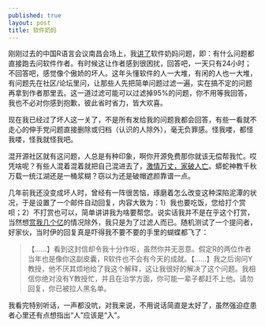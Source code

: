 ```yaml
---
published: true
layout: post
title: 软件奶妈
---
```


刚刚过去的中国R语言会议南昌会场上，我[讲了](http://www.xueqing.cc/course/33)软件奶妈问题，即：有什么问题都直接跑去问软件作者。有时候这让作者感到很困扰，回答吧，一天只有24小时；不回答吧，感觉像个傲娇的坏人。这年头懂软件的人一大堆，有闲的人也一大堆，有问题先在社区/论坛里问，让那些人先把简单问题过滤一遍，实在搞不定的问题再拿到作者那里去。这一道过滤可能可以过滤掉95%的问题，你不用等我回答，我也不必对你感到抱歉，彼此省时省力，皆大欢喜。

现在我已经过了坏人这一关了，不是所有发给我的问题我都会回答，有些一看就不走心的伸手党问题直接删除或归档（认识的人除外），毫无负罪感。怪我喽，都怪我喽，怪我就怪我吧。

混开源社区就有这问题，人总是有种印象，啊你开源免费那你就该无偿帮我忙。哎凭啥呢？有些人混着混着就把自己混进去了，[激情万丈，家破人亡](http://jessenoller.com/blog/2015/9/27/a-lot-happens)。蟒蛇神教千秋万载一统江湖还是一桶浆糊？窃以为还是破帽遮颜靠谱一点。

几年前我还没变成坏人时，曾经有一阵很苦恼，琢磨着怎么改变这种深陷泥潭的状况，于是设置了一个邮件自动回复，内容大致为：1）我也要吃饭，您给打个赏呗；2）不打赏也可以，简单讲讲我为啥要帮您。说实话我并不是在乎这个打赏，当然想[赏我几个亿](http://i.imgur.com/qHN7X6M.png)的情况除外，我只是为了过滤人而已。随机测试了一个提问者，好家伙，当时伊的回复真是吓得我不要不要的手里的蝴蝶都飞了：

> 【……】看到这封信却令我十分作呕，虽然你并无恶意。假定R的两位作者当年也是像你这副皮囊，R软件也不会有今天的成就。【……】我之后询问Y教授，他不厌其烦地给了我这个解释，这让我很好的解决了这个问题。我相信你绝对没有Y教授忙，并且在治学方面，你可能一辈子都赶不上他。请勿回复，你已被拉人黑名单。

我看完特别听话，一声都没吭，对我来说，不用说话简直是太好了，虽然强迫症患者心里还有点想指出“人”应该是“入”。
